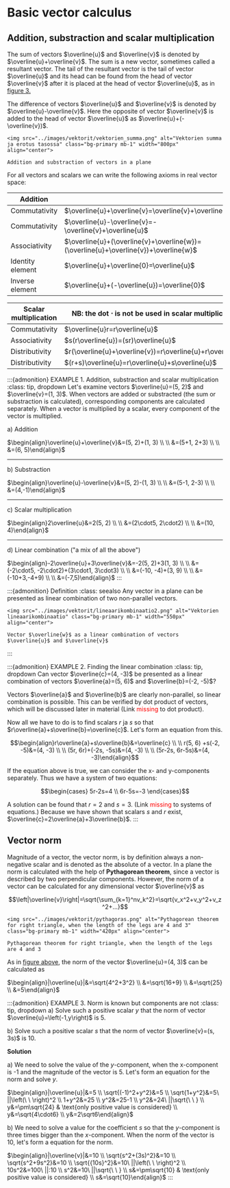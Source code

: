 # Basic vector calculus

## Addition, substraction and scalar multiplication

The sum of vectors $\overline{u}$ and $\overline{v}$ is denoted by $\overline{u}+\overline{v}$. The sum is a new vector, sometimes called a resultant vector. The tail of the resultant vector is the tail of vector $\overline{u}$ and its head can be found from the head of vector $\overline{v}$ after it is placed at the head of vector $\overline{u}$, as in [figure 3.](sum_and_subs)

The difference of vectors $\overline{u}$ and $\overline{v}$ is denoted by $\overline{u}-\overline{v}$. Here the opposite of vector $\overline{v}$ is added to the head of vector $\overline{u}$ as $\overline{u}+(-\overline{v})$.

```{figure-md} sum_and_subs
<img src="../images/vektorit/vektorien_summa.png" alt="Vektorien summa ja erotus tasossa" class="bg-primary mb-1" width="800px" align="center">

Addition and substraction of vectors in a plane
```

For all vectors and scalars we can write the following axioms in real vector space:

| Addition         |                                                                                     |
| ---------------- | ----------------------------------------------------------------------------------- |
| Commutativity    | $\overline{u}+\overline{v}=\overline{v}+\overline{u}$                               |
| Commutativity    | $\overline{u}-\overline{v}=-\overline{v}+\overline{u}$                              |
| Associativity    | $\overline{u}+(\overline{v}+\overline{w})=(\overline{u}+\overline{v})+\overline{w}$ |
| Identity element | $\overline{u}+\overline{0}=\overline{u}$                                            |
| Inverse element  | $\overline{u}+(-\overline{u})=\overline{0}$                                         |

| Scalar multiplication | NB: the dot $\cdot$ is not be used in scalar multiplication! |
| ----------------------| ---------------------------------------------------------- |
| Commutativity         | $\overline{u}r=r\overline{u}$                              |
| Associativity         | $s(r\overline{u})=(sr)\overline{u}$                        |
| Distributivity        | $r(\overline{u}+\overline{v})=r\overline{u}+r\overline{v}$ |
| Distributivity        | $(r+s)\overline{u}=r\overline{u}+s\overline{u}$            |

:::{admonition} EXAMPLE 1. Addition, substraction and scalar multiplication
:class: tip, dropdown
Let's examine vectors $\overline{u}=(5, 2)$ and $\overline{v}=(1, 3)$. When vectors are added or substracted (the sum or substraction is calculated), corresponding components are calculated separately. When a vector is multiplied by a scalar, every component of the vector is multiplied.

$\text{a)}$ Addition

$\begin{align}\overline{u}+\overline{v}&=(5, 2)+(1, 3) \\ \\
&=(5+1, 2+3) \\ \\
&=(6, 5)\end{align}$
***
$\text{b)}$ Substraction

$\begin{align}\overline{u}-\overline{v}&=(5, 2)-(1, 3) \\ \\
&=(5-1, 2-3) \\ \\
&=(4,-1)\end{align}$
***
$\text{c)}$ Scalar multiplication

$\begin{align}2\overline{u}&=2(5, 2) \\ \\
&=(2\cdot5, 2\cdot2) \\ \\
&=(10, 4)\end{align}$
***
$\text{d)}$ Linear combination ("a mix of all the above")

$\begin{align}-2\overline{u}+3\overline{v}&=-2(5, 2)+3(1, 3) \\ \\
&=(-2\cdot5, -2\cdot2)+(3\cdot1, 3\cdot3) \\ \\
&=(-10, -4)+(3, 9) \\ \\
&=(-10+3,-4+9) \\ \\
&=(-7,5)\end{align}$
:::


:::{admonition} Definition
:class: seealso
Any vector in a plane can be presented as linear combination of two non-parallel vectors.
```{figure-md} markdown-fig
<img src="../images/vektorit/lineaarikombinaatio2.png" alt="Vektorien lineaarikombinaatio" class="bg-primary mb-1" width="550px" align="center">

Vector $\overline{w}$ as a linear combination of vectors $\overline{u}$ and $\overline{v}$
```

:::

:::{admonition} EXAMPLE 2. Finding the linear combination
:class: tip, dropdown
Can vector $\overline{c}=(4, -3)$ be presented as a linear combination of vectors $\overline{a}=(5, 6)$ and $\overline{b}=(-2, -5)$?

Vectors $\overline{a}$ and $\overline{b}$ are clearly non-parallel, so linear combination is possible. This can be verified by dot product of vectors, which will be discussed later in material (Link <font color="red">missing</font> to dot product).

Now all we have to do is to find scalars *r* ja *s* so that $r\overline{a}+s\overline{b}=\overline{c}$. Let's form an equation from this.

$$\begin{align}r\overline{a}+s\overline{b}&=\overline{c} \\ \\
r(5, 6) +s(-2, -5)&=(4, -3) \\ \\
(5r, 6r)+(-2s, -5s)&=(4, -3) \\ \\
(5r-2s, 6r-5s)&=(4, -3)\end{align}$$

If the equation above is true, we can consider the x- and y-components separately. Thus we have a system of two equations:

$$\begin{cases}
5r-2s=4 \\
6r-5s=-3
\end{cases}$$

A solution can be found that $r = 2$ and $s = 3$. (Link <font color="red">missing</font> to systems of equations.) Because we have shown that scalars *s* and *r* exist, $\overline{c}=2\overline{a}+3\overline{b}$.
:::

## Vector norm

Magnitude of a vector, the vector norm, is by definition always a non-negative scalar and is denoted as the absolute of a vector. In a plane the norm is calculated with the help of **Pythagorean theorem**, since a vector is described by two perpendicular components. However, the norm of a vector can be calculated for any dimensional vector $\overline{v}$ as

$$\left|\overline{v}\right|=\sqrt{\sum_{k=1}^nv_k^2}=\sqrt{v_x^2+v_y^2+v_z^2+...}$$
 
```{figure-md} Pythagorean
<img src="../images/vektorit/pythagoras.png" alt="Pythagorean theorem for right triangle, when the length of the legs are 4 and 3" class="bg-primary mb-1" width="420px" align="center">

Pythagorean theorem for right triangle, when the length of the legs are 4 and 3
```

As in [figure above](Pythagorean), the norm of the vector $\overline{u}=(4, 3)$ can be calculated as

$\begin{align}|\overline{u}|&=\sqrt{4^2+3^2} \\
&=\sqrt{16+9} \\
&=\sqrt{25} \\
&=5\end{align}$


:::{admonition} EXAMPLE 3. Norm is known but components are not
:class: tip, dropdown
a) Solve such a positive scalar *y* that the norm of vector $\overline{u}=\left(-1,y\right)$ is 5.

b) Solve such a positive scalar *s* that the norm of vector $\overline{v}=(s, 3s)$ is 10.

**Solution**

a) We need to solve the value of the *y*-component, when the x-component is -1 and the magnitude of the vector is 5. Let's form an equation for the norm and solve *y*.

$\begin{align}|\overline{u}|&=5 \\
\sqrt{(-1)^2+y^2}&=5 \\
\sqrt{1+y^2}&=5\ ||\left(\ \ \right)^2 \\
1+y^2&=25 \\
y^2&=25-1 \\
y^2&=24\ ||\sqrt{\ \ } \\
y&=\pm\sqrt{24} & \text{only positive value is considered} \\
y&=\sqrt{4\cdot6} \\
y&=2\sqrt6\end{align}$



b) We need to solve a value for the coefficient *s* so that the *y*-component is three times bigger than the *x*-component. When the norm of the vector is 10, let's form a equation for the norm.

$\begin{align}|\overline{v}|&=10 \\
\sqrt{s^2+(3s)^2}&=10 \\
\sqrt{s^2+9s^2}&=10 \\
\sqrt{{10s}^2}&=10\ ||\left(\ \ \right)^2 \\
10s^2&=100\ ||:10 \\
s^2&=10\ ||\sqrt{\ \ } \\
s&=\pm\sqrt{10} & \text{only positive value is considered} \\
s&=\sqrt{10}\end{align}$
:::